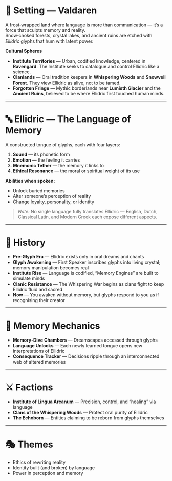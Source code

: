 # 🧭 Setting — Valdaren
A frost‑wrapped land where language is more than communication — it’s a force that sculpts memory and reality.  
Snow‑choked forests, crystal lakes, and ancient ruins are etched with *Ellidric* glyphs that hum with latent power.

**Cultural Spheres**
- **Institute Territories** — Urban, codified knowledge, centered in **Ravengard**. The Institute seeks to catalogue and control Ellidric like a science.
- **Clanlands** — Oral tradition keepers in **Whispering Woods** and **Snowveil Forest**. They view Ellidric as alive, not to be tamed.
- **Forgotten Fringe** — Mythic borderlands near **Lumisth Glacier** and the **Ancient Ruins**, believed to be where Ellidric first touched human minds.

---

# 🔤 Ellidric — The Language of Memory
A constructed tongue of glyphs, each with four layers:
1. **Sound** — its phonetic form  
2. **Emotion** — the feeling it carries  
3. **Mnemonic Tether** — the memory it links to  
4. **Ethical Resonance** — the moral or spiritual weight of its use  

**Abilities when spoken:**
- Unlock buried memories
- Alter someone’s perception of reality
- Change loyalty, personality, or identity  

> *Note:* No single language fully translates Ellidric — English, Dutch, Classical Latin, and Modern Greek each expose different aspects.

---

# 📜 History
- **Pre‑Glyph Era** — Ellidric exists only in oral dreams and chants
- **Glyph Awakening** — First Speaker inscribes glyphs into living crystal; memory manipulation becomes real
- **Institute Rise** — Language is codified, “Memory Engines” are built to simulate minds
- **Clanic Resistance** — The Whispering War begins as clans fight to keep Ellidric fluid and sacred
- **Now** — You awaken without memory, but glyphs respond to you as if recognising their creator

---

# 🧩 Memory Mechanics
- **Memory‑Dive Chambers** — Dreamscapes accessed through glyphs
- **Language Unlocks** — Each newly learned tongue opens new interpretations of Ellidric
- **Consequence Tracker** — Decisions ripple through an interconnected web of altered memories

---

# ⚔️ Factions
- **Institute of Lingua Arcanum** — Precision, control, and “healing” via language
- **Clans of the Whispering Woods** — Protect oral purity of Ellidric
- **The Echoborn** — Entities claiming to be reborn from glyphs themselves

---

# 🎭 Themes
- Ethics of rewriting reality
- Identity built (and broken) by language
- Power in perception and memory